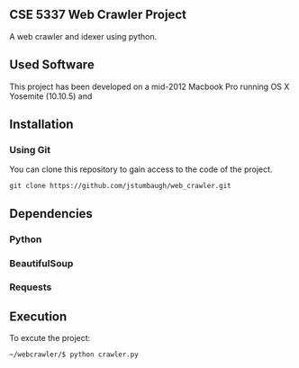 ## CSE 5337 Web Crawler Project
A web crawler and idexer using python.

## Used Software
This project has been developed on a mid-2012 Macbook Pro running OS X Yosemite (10.10.5) and 

## Installation

### Using Git
You can clone this repository to gain access to the code of the project.

```
git clone https://github.com/jstumbaugh/web_crawler.git
```

## Dependencies

### Python

### BeautifulSoup

### Requests

## Execution
To excute the project:
```
~/webcrawler/$ python crawler.py
```
